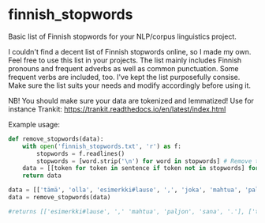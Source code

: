 # finnish_stopwords
Basic list of Finnish stopwords for your NLP/corpus linguistics project.

I couldn't find a decent list of Finnish stopwords online, so I made my own. Feel free to use this list in your projects.
The list mainly includes Finnish pronouns and frequent adverbs as well as common punctuation. Some frequent verbs are included, too.
I've kept the list purposefully consise. Make sure the list suits your needs and modify accordingly before using it.


NB! You should make sure your data are tokenized and lemmatized! Use for instance Trankit: https://trankit.readthedocs.io/en/latest/index.html

Example usage:

```python
def remove_stopwords(data):
    with open('finnish_stopwords.txt', 'r') as f:
        stopwords = f.readlines()
        stopwords = [word.strip('\n') for word in stopwords] # Remove trailing newline character.
    data = [[token for token in sentence if token not in stopwords] for sentence in data]
    return data

data = [['tämä', 'olla', 'esimerkki#lause', ',', 'joka', 'mahtua', 'paljon', 'sana', '.'], ['tässä', 'olla', 'toinen', 'lause', '!']]
data = remove_stopwords(data)

#returns [['esimerkki#lause', ',' 'mahtua', 'paljon', 'sana', '.'], ['tässä', 'toinen', 'lause', '!']]
```
